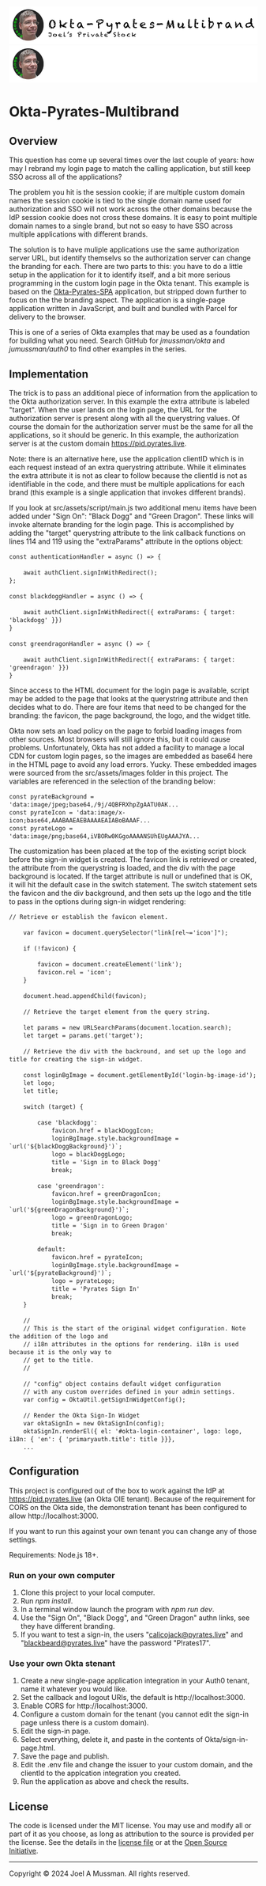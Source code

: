 [//]: # (README.md)
[//]: # (Copyright © 2024 Joel A Mussman. All rights reserved.)
[//]: #

![Banner Light](./.assets/banner-okta-pyrates-multibrand-light.png#gh-light-mode-only)
![banner Dark](./.assets/banner-okta-pyrates-multibrand-dark.png#gh-dark-mode-only)

# Okta-Pyrates-Multibrand

## Overview

This question has come up several times over the last couple of years: how may I rebrand my login page to
match the calling application, but still keep SSO across all of the applications?

The problem you hit is the session cookie; if are multiple custom domain names the session cookie is tied to the single domain name used for authorization
and SSO will not work across the other domains because the IdP session cookie does not cross these domains.
It is easy to point multiple domain names to a single brand, but not so easy to have SSO across multiple applications with different brands.

The solution is to have muliple applications use the same authorization server URL, but identify themselvs so
the authorization server can change the branding for each.
There are two parts to this: you have to do a little setup in the application for it to identify itself,
and a bit more serious programming in the custom login page in the Okta tenant.
This example is based on the [Okta-Pyrates-SPA](https://github.com/jmussman/okta-pyrates-spa) application, but stripped down further
to focus on the the branding aspect.
The application is a single-page application written in JavaScript, and built and bundled with Parcel for delivery to the browser.

This is one of a series of Okta examples that may be used as a foundation for building
what you need.
Search GitHub for *jmussman/okta* and *jumussman/auth0* to find other examples in the series.

## Implementation

The trick is to pass an additional piece of information from the application to the Okta authorization server.
In this example the extra attribute is labeled "target".
When the user lands on the login page, the URL for the authorization server is present along with all the querystring values.
Of course the domain for the authorization server must be the same for all the applications, so it should be generic.
In this example, the authorization server is at the custom domain https://pid.pyrates.live.

Note: there is an alternative here, use the application clientID which is in each request instead of an extra querystring attribute.
While it eliminates the extra attribute it is not as clear to follow because the clientId is not as identifiable in the code, and there
must be multiple applications for each brand (this example is a single application that invokes different brands).

If you look at src/assets/script/main.js two additional menu items have been added under "Sign On":
"Black Dogg" and "Green Dragon".
These links will invoke alternate branding for the login page.
This is accomplished by adding the "target" querystring attribute to the link callback functions on lines 114 and 119 using
the "extraParams" attribute in the options object:

```
const authenticationHandler = async () => {

    await authClient.signInWithRedirect();
};

const blackdoggHandler = async () => {

    await authClient.signInWithRedirect({ extraParams: { target: 'blackdogg' }})
}

const greendragonHandler = async () => {

    await authClient.signInWithRedirect({ extraParams: { target: 'greendragon' }})
}
```

Since access to the HTML document for the login page is available, script may be added to the page that looks at the
querystring attribute and then decides what to do.
There are four items that need to be changed for the branding: the favicon, the page background, the logo, and the widget title.

Okta now sets an load policy on the page to forbid loading images from other sources.
Most browsers will still ignore this, but it could cause problems.
Unfortunately, Okta has not added a facility to manage a local CDN for custom login pages,
so the images are embedded as base64 here in the HTML page to avoid any load errors.
Yucky.
These embedded images were sourced from the src/assets/images folder in this project.
The variables are referenced in the selection of the branding below:

```
const pyrateBackground = 'data:image/jpeg;base64,/9j/4QBFRXhpZgAATU0AK...
const pyrateIcon = 'data:image/x-icon;base64,AAABAAEAEBAAAAEAIABoBAAAF...
const pyrateLogo = 'data:image/png;base64,iVBORw0KGgoAAAANSUhEUgAAAJYA...
```

The customization has been placed at the top of the existing script block before the sign-in widget is created.
The favicon link is retrieved or created, the attribute from the querystring is loaded, and the div with the page background is located.
If the target attribute is null or undefined that is OK, it will hit the default case in the switch statement.
The switch statement sets the favicon and the div background, and then sets up the logo and the title to pass in the options during
sign-in widget rendering:

```
// Retrieve or establish the favicon element.

    var favicon = document.querySelector("link[rel~='icon']");

    if (!favicon) {

        favicon = document.createElement('link');
        favicon.rel = 'icon';
    }

    document.head.appendChild(favicon);

    // Retrieve the target element from the query string.

    let params = new URLSearchParams(document.location.search);
    let target = params.get('target');

    // Retrieve the div with the backround, and set up the logo and title for creating the sign-in widget.

    const loginBgImage = document.getElementById('login-bg-image-id');
    let logo;
    let title;
    
    switch (target) {

        case 'blackdogg':
            favicon.href = blackDoggIcon;
            loginBgImage.style.backgroundImage = `url('${blackDoggBackground}')`;
            logo = blackDoggLogo;
            title = 'Sign in to Black Dogg'
            break;

        case 'greendragon':
            favicon.href = greenDragonIcon;
            loginBgImage.style.backgroundImage = `url('${greenDragonBackground}')`;
            logo = greenDragonLogo;
            title = 'Sign in to Green Dragon'
            break;

        default:
            favicon.href = pyrateIcon;
            loginBgImage.style.backgroundImage = `url('${pyrateBackground}')`;
            logo = pyrateLogo;
            title = 'Pyrates Sign In'
            break;
    }

    //
    // This is the start of the original widget configuration. Note the addition of the logo and
    // i18n attributes in the options for rendering. i18n is used because it is the only way to
    // get to the title.
    //

    // "config" object contains default widget configuration
    // with any custom overrides defined in your admin settings.
    var config = OktaUtil.getSignInWidgetConfig();

    // Render the Okta Sign-In Widget
    var oktaSignIn = new OktaSignIn(config);
    oktaSignIn.renderEl({ el: '#okta-login-container', logo: logo, i18n: { 'en': { 'primaryauth.title': title }}},
    ...
```

## Configuration

This project is configured out of the box to work against the IdP at https://pid.pyrates.live (an Okta OIE tenant).
Because of the requirement for CORS on the Okta side, the demonstration tenant has been configured to allow http://localhost:3000.

If you want to run this against your own tenant you can change any of those settings.

Requirements: Node.js 18+.

### Run on your own computer

1. Clone this project to your local computer.
1. Run *npm install*.
1. In a terminal window launch the program with *npm run dev*.
1. Use the "Sign On", "Black Dogg", and "Green Dragon" authn links, see they have different branding.
1. If you want to test a sign-in, the users "calicojack@pyrates.live" and "blackbeard@pyrates.live" have the password "P!rates17".

### Use your own Okta stenant

1. Create a new single-page application integration in your Auth0 tenant, name it whatever you would like.
1. Set the callback and logout URIs, the default is http://localhost:3000.
1. Enable CORS for http://localhost:3000.
1. Configure a custom domain for the tenant (you cannot edit the sign-in page unless there is a custom domain).
1. Edit the sign-in page.
1. Select everything, delete it, and paste in the contents of Okta/sign-in-page.html.
1. Save the page and publish.
1. Edit the .env file and change the issuer to your custom domain, and the clientId to the applcation integration you created.
1. Run the application as above and check the results.

## License

The code is licensed under the MIT license. You may use and modify all or part of it as you choose, as long as attribution to the source is provided per the license. See the details in the [license file](./LICENSE.md) or at the [Open Source Initiative](https://opensource.org/licenses/MIT).


<hr>
Copyright © 2024 Joel A Mussman. All rights reserved.